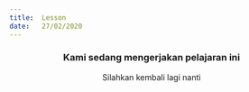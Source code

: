 ```yaml
---
title:  Lesson
date:   27/02/2020
---
```


### <center>Kami sedang mengerjakan pelajaran ini</center>
<center>Silahkan kembali lagi nanti</center>